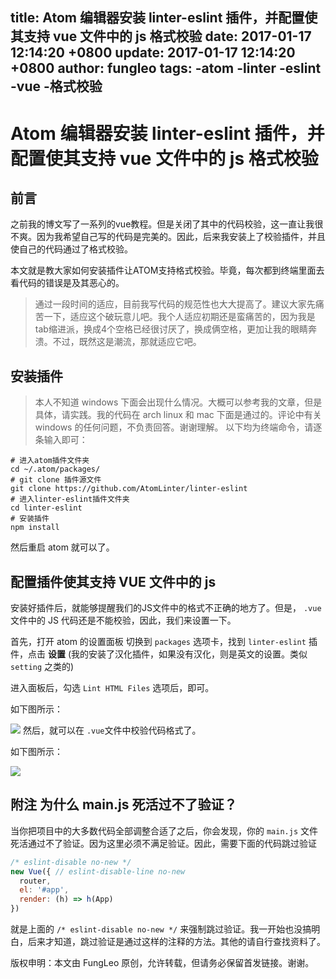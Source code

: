 title: Atom 编辑器安装 linter-eslint 插件，并配置使其支持 vue 文件中的 js 格式校验
date: 2017-01-17 12:14:20 +0800
update: 2017-01-17 12:14:20 +0800
author: fungleo
tags:
    -atom
    -linter
    -eslint
    -vue
    -格式校验
---

# Atom 编辑器安装 linter-eslint 插件，并配置使其支持 vue 文件中的 js 格式校验

## 前言
之前我的博文写了一系列的vue教程。但是关闭了其中的代码校验，这一直让我很不爽。因为我希望自己写的代码是完美的。因此，后来我安装上了校验插件，并且使自己的代码通过了格式校验。

本文就是教大家如何安装插件让ATOM支持格式校验。毕竟，每次都到终端里面去看代码的错误是及其恶心的。

> 通过一段时间的适应，目前我写代码的规范性也大大提高了。建议大家先痛苦一下，适应这个破玩意儿吧。我个人适应初期还是蛮痛苦的，因为我是tab缩进派，换成4个空格已经很讨厌了，换成俩空格，更加让我的眼睛奔溃。不过，既然这是潮流，那就适应它吧。

## 安装插件
> 本人不知道 windows 下面会出现什么情况。大概可以参考我的文章，但是具体，请实践。我的代码在 arch linux 和 mac 下面是通过的。评论中有关 windows 的任何问题，不负责回答。谢谢理解。
以下均为终端命令，请逐条输入即可：

```#
# 进入atom插件文件夹
cd ~/.atom/packages/
# git clone 插件源文件
git clone https://github.com/AtomLinter/linter-eslint
# 进入linter-eslint插件文件夹
cd linter-eslint
# 安装插件
npm install
```

然后重启 atom 就可以了。

## 配置插件使其支持 VUE 文件中的 js

安装好插件后，就能够提醒我们的JS文件中的格式不正确的地方了。但是， `.vue`文件中的 JS 代码还是不能校验，因此，我们来设置一下。

首先，打开 atom 的设置面板 切换到 `packages` 选项卡，找到 `linter-eslint` 插件，点击 **设置** (我的安装了汉化插件，如果没有汉化，则是英文的设置。类似 `setting` 之类的)

进入面板后，勾选 `Lint HTML Files` 选项后，即可。

如下图所示：

![](https://raw.githubusercontent.com/fengcms/articles/master/image/25/f4835d89376f354e8be3b37b2e6636.jpg)
然后，就可以在 `.vue`文件中校验代码格式了。

如下图所示：

![](https://raw.githubusercontent.com/fengcms/articles/master/image/e8/aa57f3430c5665f19a60f7a84414a2.jpg)
## 附注 为什么 main.js 死活过不了验证？

当你把项目中的大多数代码全部调整合适了之后，你会发现，你的 `main.js` 文件死活通过不了验证。因为这里必须不满足验证。因此，需要下面的代码跳过验证

```js
/* eslint-disable no-new */
new Vue({ // eslint-disable-line no-new
  router,
  el: '#app',
  render: (h) => h(App)
})

```
就是上面的 `/* eslint-disable no-new */` 来强制跳过验证。我一开始也没搞明白，后来才知道，跳过验证是通过这样的注释的方法。其他的请自行查找资料了。

版权申明：本文由 FungLeo 原创，允许转载，但请务必保留首发链接。谢谢。


